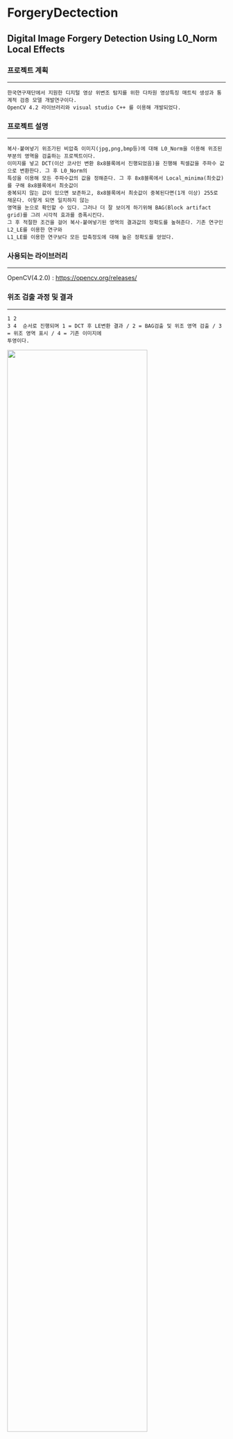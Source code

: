 # ForgeryDectection

## Digital Image Forgery Detection Using L0_Norm Local Effects

### 프로젝트 계획<br/>
***

```
한국연구재단에서 지원한 디지털 영상 위변조 탐지를 위한 다차원 영상특징 매트릭 생성과 통계적 검증 모델 개발연구이다.
OpenCV 4.2 라이브러리와 visual studio C++ 를 이용해 개발되었다. 
```


### 프로젝트 설명<br/>
***
```
복사-붙여넣기 위조가된 비압축 이미지(jpg,png,bmp등)에 대해 L0_Norm을 이용해 위조된 부분의 영역을 검출하는 프로젝트이다.
이미지를 넣고 DCT(이산 코사인 변환 8x8블록에서 진행되었음)을 진행해 픽셀값을 주파수 값으로 변환한다. 그 후 L0_Norm의
특성을 이용해 모든 주파수값의 값을 정해준다. 그 후 8x8블록에서 Local_minima(최솟값)를 구해 8x8블록에서 최솟값이 
중복되지 않는 값이 있으면 보존하고, 8x8블록에서 최솟값이 중복된다면(1개 이상) 255로 채운다. 이렇게 되면 일치하지 않는
영역을 눈으로 확인할 수 있다. 그러나 더 잘 보이게 하기위해 BAG(Block artifact grid)를 그려 시각적 효과를 증폭시킨다.
그 후 적절한 조건을 걸어 복사-붙여넣기된 영역의 결과값의 정확도를 높혀준다. 기존 연구인 L2_LE를 이용한 연구와 
L1_LE를 이용한 연구보다 모든 압축정도에 대해 높은 정확도를 얻었다.
```

### 사용되는 라이브러리<br/>
***
OpenCV(4.2.0) : <https://opencv.org/releases/>


### 위조 검출 과정 및 결과<br/>
***
```
1 2 
3 4  순서로 진행되며 1 = DCT 후 LE변환 결과 / 2 = BAG검출 및 위조 영역 검출 / 3 = 위조 영역 표시 / 4 = 기존 이미지에
투영이다.
```

<img src="https://user-images.githubusercontent.com/72312559/109035967-7c150f80-770c-11eb-826a-71a34a2efecd.png" width="80%"></br></br></br>

<img src="https://user-images.githubusercontent.com/72312559/109035970-7cada600-770c-11eb-9dd9-06014d78a9fc.png" width="80%">
